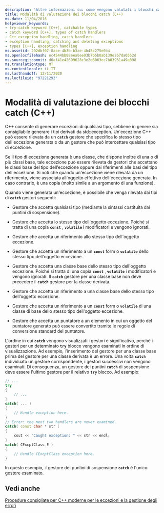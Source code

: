 ```yaml
---
description: 'Altre informazioni su: come vengono valutati i blocchi catch (C++)'
title: Modalità di valutazione dei blocchi catch (C++)
ms.date: 11/04/2016
helpviewer_keywords:
- try-catch keyword [C++], catchable types
- catch keyword [C++], types of catch handlers
- C++ exception handling, catch handlers
- exception handling, catching and deleting exceptions
- types [C++], exception handling
ms.assetid: 202dbf07-8ace-4b3b-b3ae-4b45c275e0b4
ms.openlocfilehash: ec4544bb88eea0ee03b7b5b0ab139e267da0552d
ms.sourcegitcommit: d6af41e42699628c3e2e6063ec7b03931a49a098
ms.translationtype: MT
ms.contentlocale: it-IT
ms.lasthandoff: 12/11/2020
ms.locfileid: "97221293"
---
```

# <a name="how-catch-blocks-are-evaluated-c"></a>Modalità di valutazione dei blocchi catch (C++)

C++ consente di generare eccezioni di qualsiasi tipo, sebbene in genere sia consigliabile generare i tipi derivati da std::exception. Un'eccezione C++ può essere rilevata da un **`catch`** gestore che specifica lo stesso tipo dell'eccezione generata o da un gestore che può intercettare qualsiasi tipo di eccezione.

Se il tipo di eccezione generata è una classe, che dispone inoltre di una o di più classi base, tale eccezione può essere rilevata da gestori che accettano le classi base del tipo dell'eccezione oppure dai riferimenti alle basi del tipo dell'eccezione. Si noti che quando un'eccezione viene rilevata da un riferimento, viene associata all'oggetto effettivo dell'eccezione generata. In caso contrario, è una copia (molto simile a un argomento di una funzione).

Quando viene generata un'eccezione, è possibile che venga rilevata dai tipi di **`catch`** gestori seguenti:

- Gestore che accetta qualsiasi tipo (mediante la sintassi costituita dai puntini di sospensione).

- Gestore che accetta lo stesso tipo dell'oggetto eccezione. Poiché si tratta di una copia **`const`** , **`volatile`** i modificatori e vengono ignorati.

- Gestore che accetta un riferimento allo stesso tipo dell'oggetto eccezione.

- Gestore che accetta un riferimento a un **`const`** form o **`volatile`** dello stesso tipo dell'oggetto eccezione.

- Gestore che accetta una classe base dello stesso tipo dell'oggetto eccezione. Poiché si tratta di una copia **`const`** , **`volatile`** i modificatori e vengono ignorati. Il **`catch`** gestore per una classe base non deve precedere il **`catch`** gestore per la classe derivata.

- Gestore che accetta un riferimento a una classe base dello stesso tipo dell'oggetto eccezione.

- Gestore che accetta un riferimento a un **`const`** form o **`volatile`** di una classe di base dello stesso tipo dell'oggetto eccezione.

- Gestore che accetta un puntatore a un elemento in cui un oggetto del puntatore generato può essere convertito tramite le regole di conversione standard del puntatore.

L'ordine in cui **`catch`** vengono visualizzati i gestori è significativo, perché i gestori per un determinato **`try`** blocco vengono esaminati in ordine di visualizzazione. Ad esempio, l'inserimento del gestore per una classe base prima del gestore per una classe derivata è un errore. Una volta **`catch`** individuato un gestore corrispondente, i gestori successivi non vengono esaminati. Di conseguenza, un gestore dei puntini **`catch`** di sospensione deve essere l'ultimo gestore per il relativo **`try`** blocco. Ad esempio:

```cpp
// ...
try
{
    // ...
}
catch( ... )
{
    // Handle exception here.
}
// Error: the next two handlers are never examined.
catch( const char * str )
{
    cout << "Caught exception: " << str << endl;
}
catch( CExcptClass E )
{
    // Handle CExcptClass exception here.
}
```

In questo esempio, il gestore dei puntini di sospensione **`catch`** è l'unico gestore esaminato.

## <a name="see-also"></a>Vedi anche

[Procedure consigliate per C++ moderne per le eccezioni e la gestione degli errori](../cpp/errors-and-exception-handling-modern-cpp.md)
